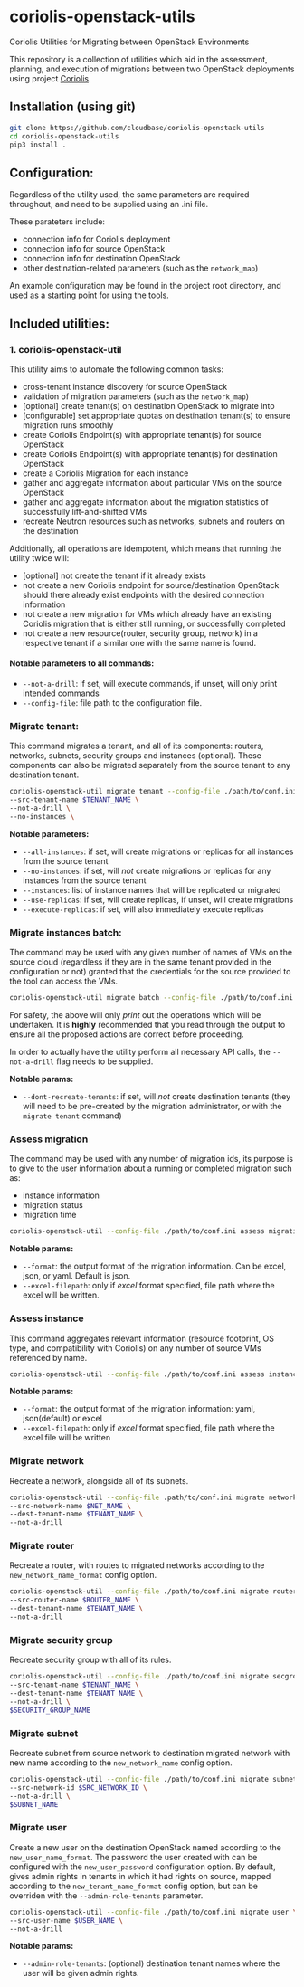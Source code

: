 # coriolis-openstack-utils
Coriolis Utilities for Migrating between OpenStack Environments

This repository is a collection of utilities which aid in the
assessment, planning, and execution of migrations between two OpenStack
deployments using project [Coriolis](https://github.com/cloudbase/coriolis).

## Installation (using git)

```bash
git clone https://github.com/cloudbase/coriolis-openstack-utils
cd coriolis-openstack-utils
pip3 install .
```

## Configuration:

Regardless of the utility used, the same parameters are required throughout,
and need to be supplied using an .ini file.

These parateters include:
  * connection info for Coriolis deployment
  * connection info for source OpenStack
  * connection info for destination OpenStack
  * other destination-related parameters (such as the `network_map`)

An example configuration may be found in the project root directory, and used
as a starting point for using the tools.

## Included utilities:

### 1. coriolis-openstack-util

This utility aims to automate the following common tasks:
  * cross-tenant instance discovery for source OpenStack
  * validation of migration parameters (such as the `network_map`)
  * [optional] create tenant(s) on destination OpenStack to migrate into
  * [configurable] set appropriate quotas on destination tenant(s) to ensure
    migration runs smoothly
  * create Coriolis Endpoint(s) with appropriate tenant(s) for source OpenStack
  * create Coriolis Endpoint(s) with appropriate tenant(s) for destination OpenStack
  * create a Coriolis Migration for each instance
  * gather and aggregate information about particular VMs on the source OpenStack
  * gather and aggregate information about the migration statistics of successfully lift-and-shifted VMs
  * recreate Neutron resources such as networks, subnets and routers on the destination

Additionally, all operations are idempotent, which means that running the
utility twice will:
  * [optional] not create the tenant if it already exists
  * not create a new Coriolis endpoint for source/destination OpenStack should
    there already exist endpoints with the desired connection information
  * not create a new migration for VMs which already have an existing
    Coriolis migration that is either still running, or successfully completed
  * not create a new resource(router, security group, network) in a respective
    tenant if a similar one with the same name is found.

#### Notable parameters to all commands:
 * `--not-a-drill`: if set, will execute commands, if unset, will only print intended commands
 * `--config-file`: file path to the configuration file.


### Migrate tenant:
This command migrates a tenant, and all of its components: routers, networks, subnets, security groups and
instances (optional).
These components can also be migrated separately from the source tenant to any destination tenant.

```bash
coriolis-openstack-util migrate tenant --config-file ./path/to/conf.ini \
--src-tenant-name $TENANT_NAME \
--not-a-drill \
--no-instances \
```

**Notable parameters:**
  * `--all-instances`: if set, will create migrations or replicas for all instances from the source tenant
  * `--no-instances`: if set, will *not* create migrations or replicas for any instances from the source tenant
  * `--instances`: list of instance names that will be replicated or migrated
  * `--use-replicas`: if set, will create replicas, if unset, will create migrations
  * `--execute-replicas`: if set, will also immediately execute replicas

### Migrate instances batch:

The command may be used with any given number of names of VMs on the source
cloud (regardless if they are in the same tenant provided in the configuration
or not) granted that the credentials for the source provided to the tool can access the VMs.

```bash
coriolis-openstack-util migrate batch --config-file ./path/to/conf.ini My-Pet-VM-1 My-Pet-VM-2 ...
```

For safety, the above will only *print* out the operations which will be
undertaken. It is **highly** recommended that you read through the output to
ensure all the proposed actions are correct before proceeding.

In order to actually have the utility perform all necessary API calls, the
`--not-a-drill` flag needs to be supplied.

**Notable params:**
  * `--dont-recreate-tenants`: if set, will *not* create destination tenants
    (they will need to be pre-created by the migration administrator, or with the `migrate tenant` command)

### Assess migration
The command may be used with any number of migration ids, its purpose is to give to the user
information about a running or completed migration such as:
* instance information
* migration status
* migration time

```bash
coriolis-openstack-util --config-file ./path/to/conf.ini assess migration MIGRATION-ID1 MIGRATION-ID2 ...
```
**Notable params:**
  * `--format`: the output format of the migration information. Can be excel, json, or yaml.
    Default is json.
  * `--excel-filepath`: only if *excel* format specified, file path where the excel will be written.

### Assess instance
This command aggregates relevant information (resource footprint, OS type, and compatibility with Coriolis)
on any number of source VMs referenced by name.

```bash
coriolis-openstack-util --config-file ./path/to/conf.ini assess instance INSTANCE_NAME1 INSTANCE_NAME2 ...
```

**Notable params:**
  * `--format`: the output format of the migration information: yaml, json(default) or excel
  * `--excel-filepath`: only if *excel* format specified, file path where the excel file will be written

### Migrate network
Recreate a network, alongside all of its subnets.
```bash
coriolis-openstack-util --config-file .path/to/conf.ini migrate network \
--src-network-name $NET_NAME \
--dest-tenant-name $TENANT_NAME \
--not-a-drill
```
### Migrate router
Recreate a router, with routes to migrated networks according to the `new_network_name_format` config option.
```bash
coriolis-openstack-util --config-file ./path/to/conf.ini migrate router \
--src-router-name $ROUTER_NAME \
--dest-tenant-name $TENANT_NAME \
--not-a-drill
```
### Migrate security group
Recreate security group with all of its rules.
```bash
coriolis-openstack-util --config-file ./path/to/conf.ini migrate secgroup \
--src-tenant-name $TENANT_NAME \
--dest-tenant-name $TENANT_NAME \
--not-a-drill \
$SECURITY_GROUP_NAME
```
### Migrate subnet
Recreate subnet from source network to destination migrated network with new name according to the
`new_network_name` config option.
```bash
coriolis-openstack-util --config-file ./path/to/conf.ini migrate subnet \
--src-network-id $SRC_NETWORK_ID \
--not-a-drill \
$SUBNET_NAME
```
### Migrate user
Create a new user on the destination OpenStack named according to the `new_user_name_format`.
The password the user created with can be configured with the `new_user_password` configuration option.
By default, gives admin rights in tenants in which it had rights on source, mapped according to the
`new_tenant_name_format` config option, but can be overriden with the `--admin-role-tenants` parameter.
```bash
coriolis-openstack-util --config-file ./path/to/conf.ini migrate user \
--src-user-name $USER_NAME \
--not-a-drill
```

**Notable params:**
  * `--admin-role-tenants`: (optional) destination tenant names where the user will be given admin rights.
